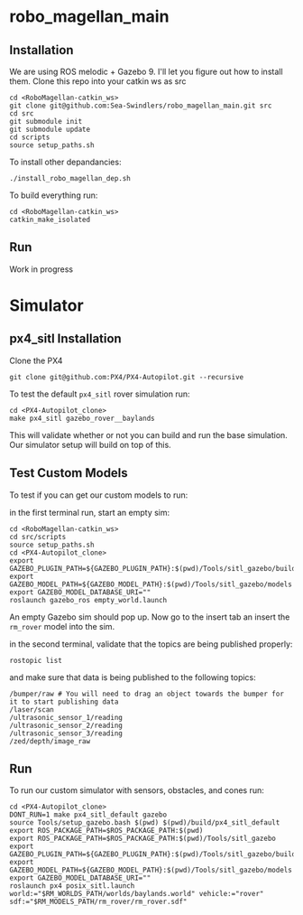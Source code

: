 # robo_magellan_main
## Installation
We are using ROS melodic + Gazebo 9. I'll let you figure out how to install them.
Clone this repo into your catkin ws as src
```
cd <RoboMagellan-catkin_ws>
git clone git@github.com:Sea-Swindlers/robo_magellan_main.git src
cd src
git submodule init
git submodule update
cd scripts
source setup_paths.sh
```
To install other depandancies:
```
./install_robo_magellan_dep.sh
```
To build everything run:
```
cd <RoboMagellan-catkin_ws>
catkin_make_isolated
```
## Run
Work in progress

# Simulator
## px4_sitl Installation
Clone the PX4
```
git clone git@github.com:PX4/PX4-Autopilot.git --recursive
```

To test the default `px4_sitl` rover simulation run:
```
cd <PX4-Autopilot_clone>
make px4_sitl gazebo_rover__baylands
```
This will validate whether or not you can build and run the base simulation. Our simulator setup will build on top of this.

## Test Custom Models
To test if you can get our custom models to run:

in the first terminal run, start an empty sim:
```
cd <RoboMagellan-catkin_ws>
cd src/scripts
source setup_paths.sh
cd <PX4-Autopilot_clone>
export GAZEBO_PLUGIN_PATH=${GAZEBO_PLUGIN_PATH}:$(pwd)/Tools/sitl_gazebo/build
export GAZEBO_MODEL_PATH=${GAZEBO_MODEL_PATH}:$(pwd)/Tools/sitl_gazebo/models
export GAZEBO_MODEL_DATABASE_URI=""
roslaunch gazebo_ros empty_world.launch
```
An empty Gazebo sim should pop up. Now go to the insert tab an insert the ```rm_rover``` model into the sim.

in the second terminal, validate that the topics are being published properly:
```
rostopic list
```
and make sure that data is being published to the following topics:
```
/bumper/raw # You will need to drag an object towards the bumper for it to start publishing data
/laser/scan
/ultrasonic_sensor_1/reading
/ultrasonic_sensor_2/reading
/ultrasonic_sensor_3/reading
/zed/depth/image_raw
```

## Run 
To run our custom simulator with sensors, obstacles, and cones run:
```
cd <PX4-Autopilot_clone>
DONT_RUN=1 make px4_sitl_default gazebo
source Tools/setup_gazebo.bash $(pwd) $(pwd)/build/px4_sitl_default
export ROS_PACKAGE_PATH=$ROS_PACKAGE_PATH:$(pwd)
export ROS_PACKAGE_PATH=$ROS_PACKAGE_PATH:$(pwd)/Tools/sitl_gazebo
export GAZEBO_PLUGIN_PATH=${GAZEBO_PLUGIN_PATH}:$(pwd)/Tools/sitl_gazebo/build
export GAZEBO_MODEL_PATH=${GAZEBO_MODEL_PATH}:$(pwd)/Tools/sitl_gazebo/models
export GAZEBO_MODEL_DATABASE_URI=""
roslaunch px4 posix_sitl.launch world:="$RM_WORLDS_PATH/worlds/baylands.world" vehicle:="rover" sdf:="$RM_MODELS_PATH/rm_rover/rm_rover.sdf"
```
